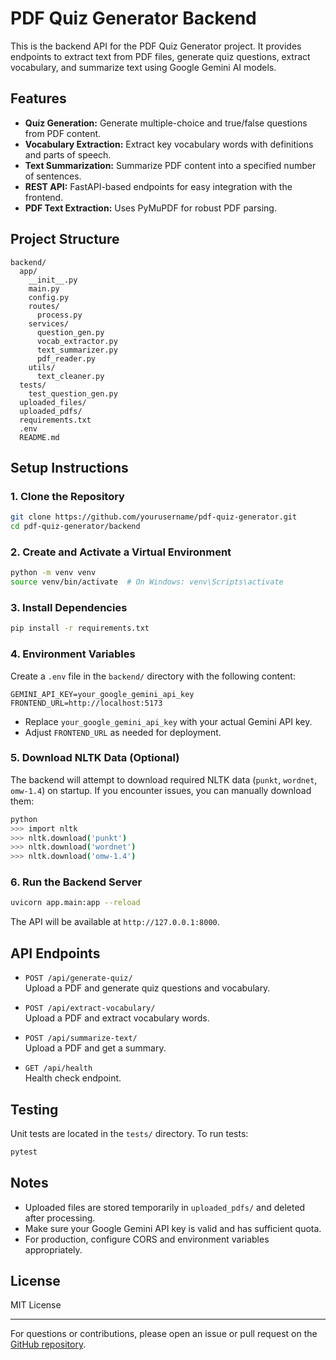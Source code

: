 # PDF Quiz Generator Backend

This is the backend API for the PDF Quiz Generator project. It provides endpoints to extract text from PDF files, generate quiz questions, extract vocabulary, and summarize text using Google Gemini AI models.

## Features

- **Quiz Generation:** Generate multiple-choice and true/false questions from PDF content.
- **Vocabulary Extraction:** Extract key vocabulary words with definitions and parts of speech.
- **Text Summarization:** Summarize PDF content into a specified number of sentences.
- **REST API:** FastAPI-based endpoints for easy integration with the frontend.
- **PDF Text Extraction:** Uses PyMuPDF for robust PDF parsing.

## Project Structure

```
backend/
  app/
    __init__.py
    main.py
    config.py
    routes/
      process.py
    services/
      question_gen.py
      vocab_extractor.py
      text_summarizer.py
      pdf_reader.py
    utils/
      text_cleaner.py
  tests/
    test_question_gen.py
  uploaded_files/
  uploaded_pdfs/
  requirements.txt
  .env
  README.md
```

## Setup Instructions

### 1. Clone the Repository

```sh
git clone https://github.com/yourusername/pdf-quiz-generator.git
cd pdf-quiz-generator/backend
```

### 2. Create and Activate a Virtual Environment

```sh
python -m venv venv
source venv/bin/activate  # On Windows: venv\Scripts\activate
```

### 3. Install Dependencies

```sh
pip install -r requirements.txt
```

### 4. Environment Variables

Create a `.env` file in the `backend/` directory with the following content:

```
GEMINI_API_KEY=your_google_gemini_api_key
FRONTEND_URL=http://localhost:5173
```

- Replace `your_google_gemini_api_key` with your actual Gemini API key.
- Adjust `FRONTEND_URL` as needed for deployment.

### 5. Download NLTK Data (Optional)

The backend will attempt to download required NLTK data (`punkt`, `wordnet`, `omw-1.4`) on startup. If you encounter issues, you can manually download them:

```sh
python
>>> import nltk
>>> nltk.download('punkt')
>>> nltk.download('wordnet')
>>> nltk.download('omw-1.4')
```

### 6. Run the Backend Server

```sh
uvicorn app.main:app --reload
```

The API will be available at `http://127.0.0.1:8000`.

## API Endpoints

- `POST /api/generate-quiz/`  
  Upload a PDF and generate quiz questions and vocabulary.

- `POST /api/extract-vocabulary/`  
  Upload a PDF and extract vocabulary words.

- `POST /api/summarize-text/`  
  Upload a PDF and get a summary.

- `GET /api/health`  
  Health check endpoint.

## Testing

Unit tests are located in the `tests/` directory. To run tests:

```sh
pytest
```

## Notes

- Uploaded files are stored temporarily in `uploaded_pdfs/` and deleted after processing.
- Make sure your Google Gemini API key is valid and has sufficient quota.
- For production, configure CORS and environment variables appropriately.

## License

MIT License

---

For questions or contributions, please open an issue or pull request on the [GitHub repository](https://github.com/yourusername/pdf-quiz-generator).